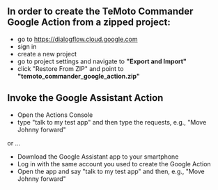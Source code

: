 ## In order to create the TeMoto Commander Google Action from a zipped project:
* go to https://dialogflow.cloud.google.com
* sign in
* create a new project
* go to project settings and navigate to **"Export and Import"**
* click "Restore From ZIP" and point to **"temoto_commander_google_action.zip"**

## Invoke the Google Assistant Action
* Open the Actions Console
* type "talk to my test app" and then type the requests, e.g., "Move Johnny forward"

or ...
* Download the Google Assistant app to your smartphone
* Log in with the same account you used to create the Google Action
* Open the app and say "talk to my test app" and then, e.g., "Move Johnny forward"